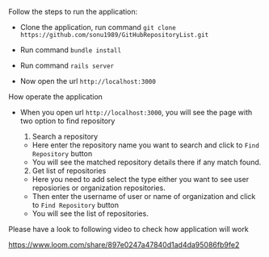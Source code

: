 Follow the steps to run the application:

* Clone the application, run command `git clone https://github.com/sonu1989/GitHubRepositoryList.git`

* Run command `bundle install`

* Run command `rails server`

* Now open the url `http://localhost:3000`

How operate the application

* When you open url  `http://localhost:3000`, you will see the page with two option to find repository
  
  1) Search a repository 
  * Here enter the repository name you want to search and click to `Find Repository` button
  * You will see the matched repository details there if any match found.
  
  2) Get list of repositories
  * Here you need to add select the type either you want to see user reposiories or organization repositories.
  * Then enter the username of user or name of organization and click to `Find Repository` button
  * You will see the list of repositories.

Please have a look to following video to check how application will work

https://www.loom.com/share/897e0247a47840d1ad4da95086fb9fe2
